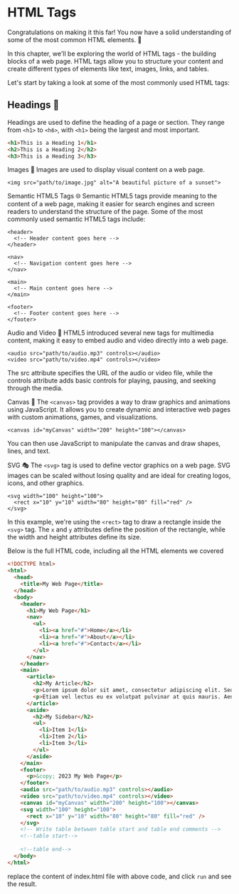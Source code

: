 # HTML Tags

Congratulations on making it this far! You now have a solid understanding of some of the most common HTML elements. 🎉

In this chapter, we'll be exploring the world of HTML tags - the building blocks of a web page. HTML tags allow you to structure your content and create different types of elements like text, images, links, and tables.

Let's start by taking a look at some of the most commonly used HTML tags:

## Headings 📝

Headings are used to define the heading of a page or section. They range from `<h1>` to `<h6>`, with `<h1>` being the largest and most important.

```html
<h1>This is a Heading 1</h1>
<h2>This is a Heading 2</h2>
<h3>This is a Heading 3</h3>
```

Images 🌅
Images are used to display visual content on a web page.

```
<img src="path/to/image.jpg" alt="A beautiful picture of a sunset">
```

Semantic HTML5 Tags 🌐
Semantic HTML5 tags provide meaning to the content of a web page, making it easier for search engines and screen readers to understand the structure of the page. Some of the most commonly used semantic HTML5 tags include:

```
<header>
  <!-- Header content goes here -->
</header>

<nav>
  <!-- Navigation content goes here -->
</nav>

<main>
  <!-- Main content goes here -->
</main>

<footer>
  <!-- Footer content goes here -->
</footer>
```

Audio and Video 🎥
HTML5 introduced several new tags for multimedia content, making it easy to embed audio and video directly into a web page.

```
<audio src="path/to/audio.mp3" controls></audio>
<video src="path/to/video.mp4" controls></video>
```

The src attribute specifies the URL of the audio or video file, while the controls attribute adds basic controls for playing, pausing, and seeking through the media.

Canvas 🎨
The `<canvas>` tag provides a way to draw graphics and animations using JavaScript. It allows you to create dynamic and interactive web pages with custom animations, games, and visualizations.

```
<canvas id="myCanvas" width="200" height="100"></canvas>
```

You can then use JavaScript to manipulate the canvas and draw shapes, lines, and text.

SVG 🎭
The `<svg>` tag is used to define vector graphics on a web page. SVG images can be scaled without losing quality and are ideal for creating logos, icons, and other graphics.

```
<svg width="100" height="100">
  <rect x="10" y="10" width="80" height="80" fill="red" />
</svg>
```

In this example, we're using the `<rect>` tag to draw a rectangle inside the `<svg>` tag. The `x` and `y` attributes define the position of the rectangle, while the width and height attributes define its size.

Below is the full HTML code, including all the HTML elements we covered

```html
<!DOCTYPE html>
<html>
  <head>
    <title>My Web Page</title>
  </head>
  <body>
    <header>
      <h1>My Web Page</h1>
      <nav>
        <ul>
          <li><a href="#">Home</a></li>
          <li><a href="#">About</a></li>
          <li><a href="#">Contact</a></li>
        </ul>
      </nav>
    </header>
    <main>
      <article>
        <h2>My Article</h2>
        <p>Lorem ipsum dolor sit amet, consectetur adipiscing elit. Sed euismod ante vitae felis lobortis auctor.</p>
        <p>Etiam vel lectus eu ex volutpat pulvinar at quis mauris. Aenean maximus volutpat tortor vel gravida.</p>
      </article>
      <aside>
        <h2>My Sidebar</h2>
        <ul>
          <li>Item 1</li>
          <li>Item 2</li>
          <li>Item 3</li>
        </ul>
      </aside>
    </main>
    <footer>
      <p>&copy; 2023 My Web Page</p>
    </footer>
    <audio src="path/to/audio.mp3" controls></audio>
    <video src="path/to/video.mp4" controls></video>
    <canvas id="myCanvas" width="200" height="100"></canvas>
    <svg width="100" height="100">
      <rect x="10" y="10" width="80" height="80" fill="red" />
    </svg>
    <!-- Write table betwwen table start and table end comments -->
    <!--table start-->
     
    <!--table end--> 
  </body>
</html>

```

replace the content of index.html file with above code, and click `run` and see the result.

